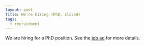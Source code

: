 ```yaml
---
layout: post
title: We're hiring (PhD, closed)
tags:
  - recruitment
---
```

We are hiring for a PhD position. See the [job ad] for more details.

[job ad]: https://www.crick.ac.uk/careers-study/vacancies/2025-02-13-frohlich-tape-labs-reprogramming-cancer-organoids-with-targeted-therapies
